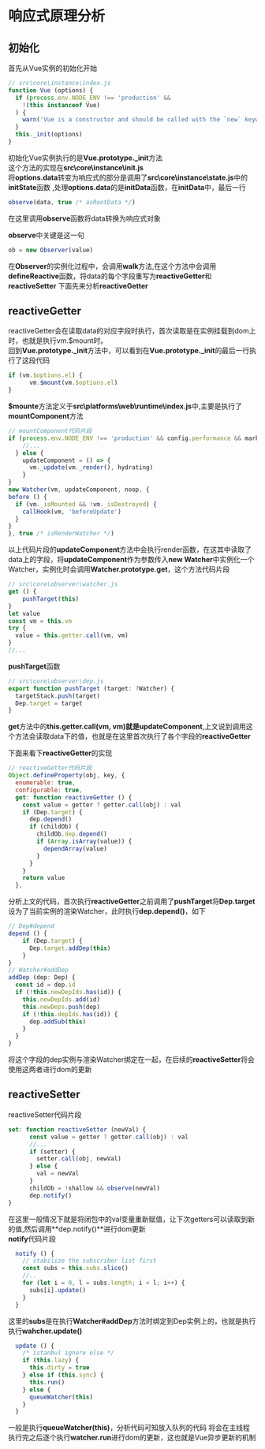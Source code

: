 # 响应式原理分析

## 初始化

首先从Vue实例的初始化开始

```javascript
// src\core\instance\index.js
function Vue (options) {
  if (process.env.NODE_ENV !== 'production' &&
    !(this instanceof Vue)
  ) {
    warn('Vue is a constructor and should be called with the `new` keyword')
  }
  this._init(options)
}
```

初始化Vue实例执行的是**Vue.prototype.\_init**方法  
这个方法的实现在**src\core\instance\init.js**  
将**options.data**转变为响应式的部分是调用了**src\core\instance\state.js**中的**initState**函数 ,处理**options.data**的是**initData**函数，在**initData**中，最后一行

```javascript
observe(data, true /* asRootData */)
```

在这里调用**observe**函数将data转换为响应式对象

**observe**中关键是这一句

```javascript
ob = new Observer(value)
```

在**Observer**的实例化过程中，会调用**walk**方法,在这个方法中会调用**defineReactive**函数，将data的每个字段重写为**reactiveGetter**和**reactiveSetter** 下面先来分析**reactiveGetter**

## reactiveGetter

reactiveGetter会在读取data的对应字段时执行，首次读取是在实例挂载到dom上时，也就是执行vm.$mount时。  
回到**Vue.prototype.\_init**方法中，可以看到在**Vue.prototype.\_init**的最后一行执行了这段代码

```javascript
if (vm.$options.el) {
      vm.$mount(vm.$options.el)
}
```

**$mounte**方法定义于**src\platforms\web\runtime\index.js**中,主要是执行了**mountComponent**方法

```javascript
// mountComponent代码片段
if (process.env.NODE_ENV !== 'production' && config.performance && mark) {
    //...
  } else {
    updateComponent = () => {
      vm._update(vm._render(), hydrating)
    }
}
new Watcher(vm, updateComponent, noop, {
before () {
  if (vm._isMounted && !vm._isDestroyed) {
    callHook(vm, 'beforeUpdate')
  }
}
}, true /* isRenderWatcher */)
```

以上代码片段的**updateComponent**方法中会执行render函数，在这其中读取了data上的字段，将**updateComponent**作为参数传入**new Watcher**中实例化一个Watcher，实例化时会调用**Watcher.prototype.get**，这个方法代码片段

```javascript
// src\core\observer\watcher.js
get () {
    pushTarget(this)
}
let value
const vm = this.vm
try {
  value = this.getter.call(vm, vm) 
}
//...
```

**pushTarget**函数

```javascript
// src\core\observer\dep.js
export function pushTarget (target: ?Watcher) {
  targetStack.push(target)
  Dep.target = target
}
```

**get**方法中的**this.getter.call\(vm, vm\)**就是**updateComponent**,上文说到调用这个方法会读取data下的值，也就是在这里首次执行了各个字段的**reactiveGetter**

下面来看下**reactiveGetter**的实现

```javascript
// reactiveGetter代码片段
Object.defineProperty(obj, key, {
  enumerable: true,
  configurable: true,
  get: function reactiveGetter () {
    const value = getter ? getter.call(obj) : val
    if (Dep.target) {
      dep.depend()
      if (childOb) {
        childOb.dep.depend()
        if (Array.isArray(value)) {
          dependArray(value)
        }
      }
    }
    return value
  },
```

分析上文的代码，首次执行**reactiveGetter**之前调用了**pushTarget**将**Dep.target**设为了当前实例的渲染Watcher，此时执行**dep.depend\(\)**，如下

```javascript
// Dep#depend
depend () {
    if (Dep.target) {
      Dep.target.addDep(this)
    }
}
// Watcher#addDep
addDep (dep: Dep) {
  const id = dep.id
  if (!this.newDepIds.has(id)) {
    this.newDepIds.add(id)
    this.newDeps.push(dep)
    if (!this.depIds.has(id)) {
      dep.addSub(this)
    }
  }
}
```

将这个字段的dep实例与渲染Watcher绑定在一起，在后续的**reactiveSetter**将会使用这两者进行dom的更新

## reactiveSetter

reactiveSetter代码片段

```javascript
set: function reactiveSetter (newVal) {
      const value = getter ? getter.call(obj) : val
      //...
      if (setter) {
        setter.call(obj, newVal)
      } else {
        val = newVal
      }
      childOb = !shallow && observe(newVal)
      dep.notify()
}
```

在这里一般情况下就是将闭包中的val变量重新赋值，让下次getters可以读取到新的值,然后调用**dep.notify\(\)**进行dom更新  
**notify**代码片段

```javascript
  notify () {
    // stabilize the subscriber list first
    const subs = this.subs.slice()
    //..
    for (let i = 0, l = subs.length; i < l; i++) {
      subs[i].update()
    }
  }
```

这里的**subs**是在执行**Watcher\#addDep**方法时绑定到Dep实例上的，也就是执行执行**wahcher.update\(\)**

```javascript
  update () {
    /* istanbul ignore else */
    if (this.lazy) {
      this.dirty = true
    } else if (this.sync) {
      this.run()
    } else {
      queueWatcher(this)
    }
  }
```

一般是执行**queueWatcher\(this\)**，分析代码可知放入队列的代码 将会在主线程执行完之后逐个执行**watcher.run**进行dom的更新，这也就是Vue异步更新的机制


